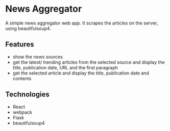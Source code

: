 
# News Aggregator

A simple news aggregator web app. It scrapes the articles on the server, using beautifulsoup4. 

## Features

- show the news sources
- get the latest/ trending articles from the selected source and display the title, publication date, URL and the first paragraph
- get the selected article and display the title, publication date and contents

## Technologies

- React
- webpack
- Flask
- beautifulsoup4